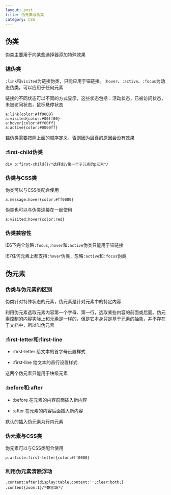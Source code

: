 ```yaml
---
layout: post
title: 伪元素与伪类
category: CSS
---
```

## 伪类

伪类主要用于向某些选择器添加特殊效果

### 锚伪类

`:link`和`visited`为链接伪类，只能应用于锚链接。`:hover`、`:active`、`:focus`为动态伪类，可以应用于任何元素

链接的不同状态可以不同的方式显示，这些状态包括：活动状态，已被访问状态，未被访问状态，鼠标悬停状态

	a:link{color:#ff0000}
    a:visited{color:#00ff00}
    a:hover{color:#ff00ff}
    a:active{color:#0000ff}

锚伪类需要按照上面的顺序定义，否则因为层叠的原因会没有效果

### :first-child伪类

	div p:first-child{}/*选择div第一个子元素的p元素*/

### 伪类与CSS类

伪类可以与CSS类配合使用

	a.message:hover{color:#ff0000}
    
伪类也可以与伪类连接在一起使用

	a:visited:hover{color:red}
    
### 伪类兼容性

IE6下完全忽略`:focus`,`:hover`和`:active`伪类只能用于锚链接

IE7任何元素上都支持`:hover`伪类，忽略`:active`和`:focus`伪类

## 伪元素

### 伪类与伪元素的区别

伪类针对特殊状态的元素，伪元素是针对元素中的特定内容

利用伪元素选取元素内容第一个字母、第一行，选取某些内容的前面或后面。伪元素控制的内容实际上和元素是一样的，但是它本身只是基于元素的抽象，并不存在于文档中，所以叫伪元素

### :first-letter和:first-line

* :first-letter 给文本的首字母设置样式

* :first-line  给文本的首行设置样式

这两个伪元素只能用于块级元素

### :before和:after

* :before 在元素的内容前面插入新内容

* :after 在元素的内容后面插入新内容

默认的插入伪元素为行内元素

### 伪元素与CSS类

伪元素可以与CSS类配合使用

	p.article:first-letter{color:#ff0000}
    
### 利用伪元素清除浮动

	.content:after{display:table;content:'';clear:both;}
    .content{zoom:1}/*兼容IE*/




